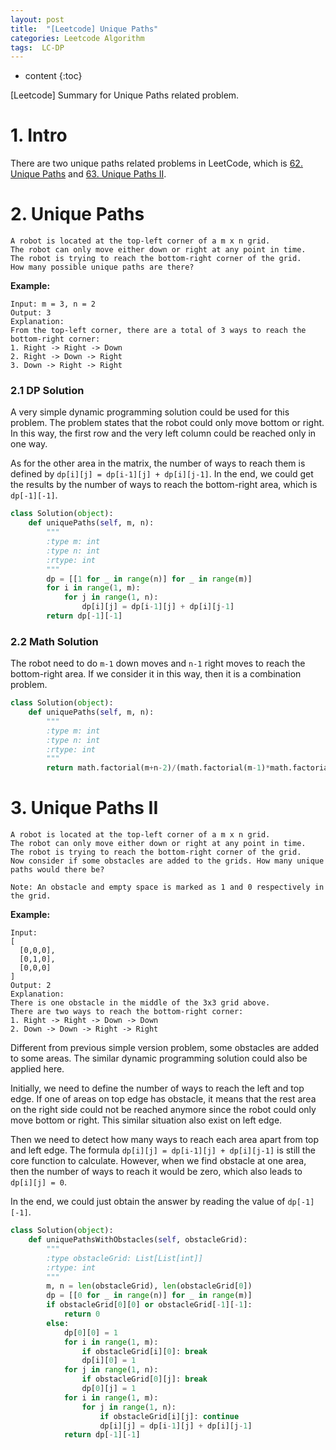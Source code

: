 ```yaml
---
layout: post
title:  "[Leetcode] Unique Paths"
categories: Leetcode Algorithm
tags:  LC-DP
---
```


* content
{:toc}

[Leetcode] Summary for Unique Paths related problem.




# 1. Intro
There are two unique paths related problems in LeetCode, which is [62. Unique Paths](https://leetcode.com/problems/unique-paths) and [63. Unique Paths II](https://leetcode.com/problems/unique-paths-ii).

# 2. Unique Paths
```
A robot is located at the top-left corner of a m x n grid.
The robot can only move either down or right at any point in time.
The robot is trying to reach the bottom-right corner of the grid.
How many possible unique paths are there?
```
**Example:**
```
Input: m = 3, n = 2
Output: 3
Explanation:
From the top-left corner, there are a total of 3 ways to reach the bottom-right corner:
1. Right -> Right -> Down
2. Right -> Down -> Right
3. Down -> Right -> Right
```

### 2.1 DP Solution

A very simple dynamic programming solution could be used for this problem. The problem states that the robot could only move bottom or right. In this way, the first row and the very left column could be reached only in one way.

As for the other area in the matrix, the number of ways to reach them is defined by ```dp[i][j] = dp[i-1][j] + dp[i][j-1]```. In the end, we could get the results by the number of ways to reach the bottom-right area, which is ```dp[-1][-1]```.

```python
class Solution(object):
    def uniquePaths(self, m, n):
        """
        :type m: int
        :type n: int
        :rtype: int
        """
        dp = [[1 for _ in range(n)] for _ in range(m)]
        for i in range(1, m):
            for j in range(1, n):
                dp[i][j] = dp[i-1][j] + dp[i][j-1]
        return dp[-1][-1]
```

### 2.2 Math Solution
The robot need to do ```m-1``` down moves and ```n-1``` right moves to reach the bottom-right area. If we consider it in this way, then it is a combination problem.

```python
class Solution(object):
    def uniquePaths(self, m, n):
        """
        :type m: int
        :type n: int
        :rtype: int
        """
        return math.factorial(m+n-2)/(math.factorial(m-1)*math.factorial(n-1))
```

# 3. Unique Paths II
```
A robot is located at the top-left corner of a m x n grid.
The robot can only move either down or right at any point in time.
The robot is trying to reach the bottom-right corner of the grid.
Now consider if some obstacles are added to the grids. How many unique paths would there be?

Note: An obstacle and empty space is marked as 1 and 0 respectively in the grid.
```

**Example:**

```
Input:
[
  [0,0,0],
  [0,1,0],
  [0,0,0]
]
Output: 2
Explanation:
There is one obstacle in the middle of the 3x3 grid above.
There are two ways to reach the bottom-right corner:
1. Right -> Right -> Down -> Down
2. Down -> Down -> Right -> Right
```

Different from previous simple version problem, some obstacles are added to some areas. The similar dynamic programming solution could also be applied here.

Initially, we need to define the number of ways to reach the left and top edge. If one of areas on top edge has obstacle, it means that the rest area on the right side could not be reached anymore since the robot could only move bottom or right. This similar situation also exist on left edge. 

Then we need to detect how many ways to reach each area apart from top and left edge. The formula ```dp[i][j] = dp[i-1][j] + dp[i][j-1]``` is still the core function to calculate. However, when we find obstacle at one area, then the number of ways to reach it would be zero, which also leads to ```dp[i][j] = 0```.

In the end, we could just obtain the answer by reading the value of ```dp[-1][-1]```.

```python
class Solution(object):
    def uniquePathsWithObstacles(self, obstacleGrid):
        """
        :type obstacleGrid: List[List[int]]
        :rtype: int
        """
        m, n = len(obstacleGrid), len(obstacleGrid[0])
        dp = [[0 for _ in range(n)] for _ in range(m)]
        if obstacleGrid[0][0] or obstacleGrid[-1][-1]:
            return 0
        else:
            dp[0][0] = 1
            for i in range(1, m):
                if obstacleGrid[i][0]: break
                dp[i][0] = 1
            for j in range(1, n):
                if obstacleGrid[0][j]: break
                dp[0][j] = 1
            for i in range(1, m):
                for j in range(1, n):
                    if obstacleGrid[i][j]: continue
                    dp[i][j] = dp[i-1][j] + dp[i][j-1]
            return dp[-1][-1]
```
